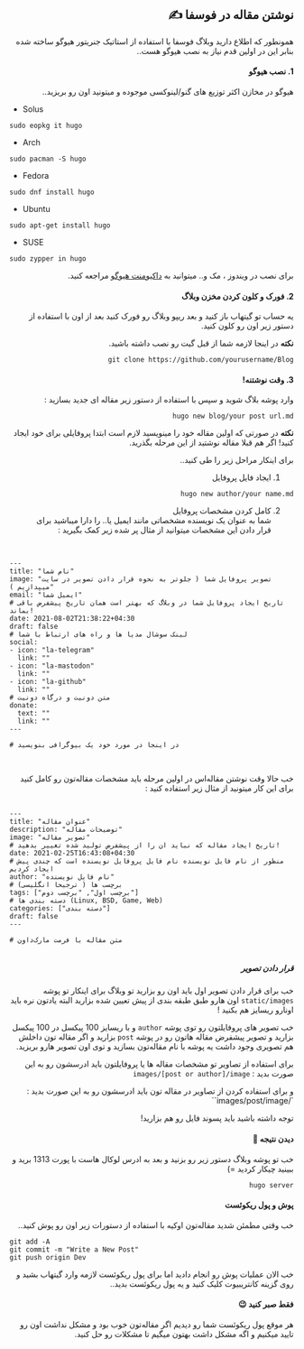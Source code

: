 <div dir="rtl">

## نوشتن مقاله در فوسفا ✍️

همونطور که اطلاع دارید وبلاگ فوسفا با استفاده از استاتیک جنریتور هیوگو ساخته شده بنابر این در اولین قدم نیاز به نصب هیوگو هست..

#### 1. نصب هیوگو

هیوگو در مخازن اکثر توزیع های گنو/لینوکسی موجوده و میتونید اون رو بریزید..

<div dir="ltr">

- Solus
 ```
 sudo eopkg it hugo
 ```
- Arch
 ```
 sudo pacman -S hugo
 ```
- Fedora
 ```
 sudo dnf install hugo
 ```
- Ubuntu
 ```
 sudo apt-get install hugo
 ```
- SUSE
 ```
 sudo zypper in hugo
 ```

<div dir="rtl">

برای نصب در ویندوز ، مک و.. میتوانید به [داکیومنت هیوگو](https://gohugo.io/getting-started/installing/) مراجعه کنید.

#### 2. فورک و کلون کردن مخزن وبلاگ

یه حساب تو گیتهاب باز کنید و بعد ریپو وبلاگ رو فورک کنید بعد از اون با استفاده از دستور زیر اون رو کلون کنید.

**نکته** در اینجا لازمه شما از قبل گیت رو نصب داشته باشید.

```
git clone https://github.com/yourusername/Blog
```

#### 3. وقت نوشتنه!

وارد پوشه بلاگ شوید و سپس با استفاده از دستور زیر مقاله ای جدید بسازید :
```
hugo new blog/your post url.md
```

**نکته** در صورتی که اولین مقاله خود را مینویسید لازم است ابتدا پروفایلی برای خود ایجاد کنید! اگر هم قبلا مقاله نوشتید از این مرحله بگذرید.

برای اینکار مراحل زیر را طی کنید..

1. ایجاد فایل پروفایل

```
hugo new author/your name.md
```

2. کامل کردن مشخصات پروفایل <br>
شما به عنوان یک نویسنده مشخصاتی مانند ایمیل یا.. را دارا میباشید برای قرار دادن این مشخصات میتوانید از مثال پر شده زیر کمک بگیرید :

<div dir="ltr">

<pre> <code>

---
title: "نام شما"
image: "تصویر پروفایل شما ( جلوتر به نحوه قرار دادن تصویر در سایت میپدازیم )"
email: "ایمیل شما"
# تاریخ ایجاد پروفایل شما در وبلاگ که بهتر است همان تاریخ پیشفرض باقی بماند!
date: 2021-08-02T21:38:22+04:30
draft: false
# لینک سوشال مدیا ها و راه های ارتباط با شما
social:
- icon: "la-telegram"
  link: ""
- icon: "la-mastodon"
  link: ""
- icon: "la-github"
  link: ""
# متن دونیت و درگاه دونیت
donate:
  text: ""
  link: ""
---

# در اینجا در مورد خود یک بیوگرافی بنویسید

</code> </pre>

<div dir="rtl">

خب حالا وقت نوشتن مقاله‌اس در اولین مرحله باید مشخصات مقاله‌تون رو کامل کنید برای این کار میتونید از مثال زیر استفاده کنید :

<div dir="ltr">

<pre> <code>
---
title: "عنوان مقاله"
description: "توضیحات مقاله"
image: "تصویر مقاله"
# تاریخ ایجاد مقاله که نباید ان را از پیشفرض تولید شده تغییر بدهید!
date: 2021-02-25T16:43:08+04:30
# منظور از نام فایل نویسنده نام فایل پروفایل نویسنده است که چندی پیش ایجاد کردیم
author: "نام فایل نویسنده"
# برچسب ها ( ترجیحا انگلیسی)
tags: ["برچسب اول", "برچسب دوم"]
# دسته بندی ها (Linux, BSD, Game, Web)
categories: ["دسته بندی"]
draft: false
---

# متن مقاله با فرمت مارک‌داون

</code></pre>

<div dir="rtl">

##### قرار دادن تصویر

خب برای قرار دادن تصویر اول باید اون رو بزارید تو وبلاگ برای اینکار تو پوشه `static/images` اون هارو طبق طبقه بندی از پیش تعیین شده بزارید البته یادتون نره باید اونارو ریسایز هم بکنید !

خب تصویر های پروفایلتون رو توی پوشه `author` و با ریسایز 100 پیکسل در 100 پیکسل بزارید و تصویر پیشفرض مقاله هاتون رو در پوشه `post` بزارید و اگر مقاله تون داخلش هم تصویری وجود داشت یه پوشه با نام مقاله‌تون بسازید و توی اون تصویر هارو بریزید.

برای استفاده از تصاویر تو مشخصات مقاله ها یا پروفایلتون باید ادرسشون رو به این صورت بدید :
`images/[post or author]/image`

و برای استفاده کردن از تصاویر در مقاله تون باید ادرسشون رو به این صورت بدید :
`/images/post/image``

توجه داشته باشید باید پسوند فایل رو هم بزارید!

#### دیدن نتیجه 👀

خب تو پوشه وبلاگ دستور زیر رو بزنید و بعد به ادرس لوکال هاست با پورت 1313 برید و ببینید چیکار کردید =)

```
hugo server
```

#### پوش و پول ریکوئست

خب وقتی مطمئن شدید مقاله‌تون اوکیه با استفاده از دستورات زیر اون رو پوش کنید..

<div dir="ltr">

```
git add -A
git commit -m "Write a New Post"
git push origin Dev
```

<div dir="rtl">

خب الان عملیات پوش رو انجام دادید اما برای پول ریکوئست لازمه وارد گیتهاب بشید و روی گزینه کانتریبیوت کلیک کنید و یه پول ریکوئست بدید..

#### فقط صبر کنید 😉

هر موقع پول ریکوئست شما رو دیدیم اگر مقاله‌تون خوب بود و مشکل نداشت اون رو تایید میکنیم و اگه مشکل داشت بهتون میگیم تا مشکلات رو حل کنید.
